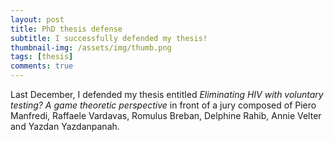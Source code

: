 ```yaml
---
layout: post
title: PhD thesis defense
subtitle: I successfully defended my thesis!
thumbnail-img: /assets/img/thumb.png
tags: [thesis]
comments: true
---
```


Last December, I defended my thesis entitled _Eliminating HIV with voluntary testing? A game theoretic perspective_ in front of a jury composed of Piero Manfredi, Raffaele Vardavas, Romulus Breban, Delphine Rahib, Annie Velter and Yazdan Yazdanpanah.
